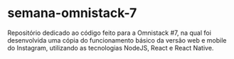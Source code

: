 # semana-omnistack-7
Repositório dedicado ao código feito para a Omnistack #7, na qual foi desenvolvida uma cópia do funcionamento básico da versão web e mobile do Instagram, utilizando as tecnologias NodeJS, React e React Native.
